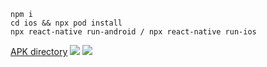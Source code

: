 ```
npm i
cd ios && npx pod install
npx react-native run-android / npx react-native run-ios
```

[APK directory](./apk)
![](iOS.gif)
![](android.gif)
